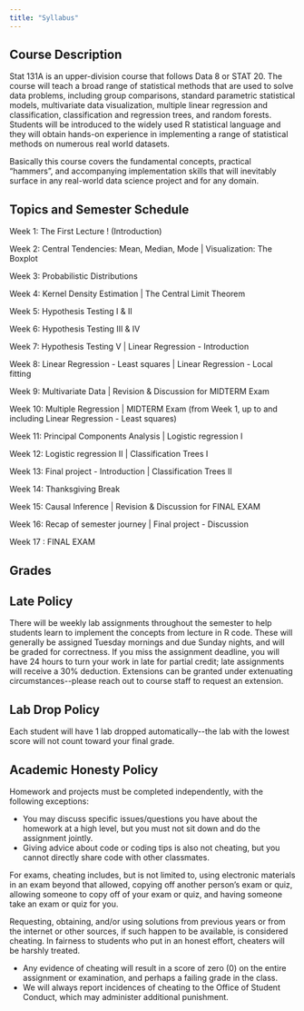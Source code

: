 ```yaml
---
title: "Syllabus"
---
```


## Course Description

Stat 131A is an upper-division course that follows Data 8 or STAT 20. The course will teach a broad range of statistical methods that are used to solve data problems, including group comparisons, standard parametric statistical models, multivariate data visualization, multiple linear regression and classification, classification and regression trees, and random forests. Students will be introduced to the widely used R statistical language and they will obtain hands-on experience in implementing a range of statistical methods on numerous real world datasets.

Basically this course covers the fundamental concepts, practical “hammers”, and accompanying implementation skills that will inevitably surface in any real-world data science project and for any domain.


## Topics and Semester Schedule

Week 1: The First Lecture ! (Introduction)

Week 2: Central Tendencies: Mean, Median, Mode | Visualization: The Boxplot

Week 3: Probabilistic Distributions

Week 4: Kernel Density Estimation | The Central Limit Theorem

Week 5: Hypothesis Testing I & II

Week 6: Hypothesis Testing III & IV

Week 7: Hypothesis Testing V | Linear Regression - Introduction

Week 8: Linear Regression - Least squares | Linear Regression - Local fitting 

Week 9: Multivariate Data | Revision & Discussion for MIDTERM Exam

Week 10: Multiple Regression | MIDTERM Exam (from Week 1, up to and including Linear Regression - Least squares)

Week 11: Principal Components Analysis | Logistic regression I

Week 12: Logistic regression II | Classification Trees I

Week 13: Final project - Introduction | Classification Trees II 

Week 14: Thanksgiving Break

Week 15: Causal Inference | Revision & Discussion for FINAL EXAM

Week 16: Recap of semester journey | Final project - Discussion 

Week 17 : FINAL EXAM


  
## Grades

## Late Policy

There will be weekly lab assignments throughout the semester to help students learn to implement the concepts from lecture in R code. These will generally be assigned Tuesday mornings and due Sunday nights, and will be graded for correctness. If you miss the assignment deadline, you will have 24 hours to turn your work in late for partial credit; late assignments will receive a 30% deduction. Extensions can be granted under extenuating circumstances--please reach out to course staff to request an extension.

## Lab Drop Policy

Each student will have 1 lab dropped automatically--the lab with the lowest score will not count toward your final grade.

## Academic Honesty Policy

Homework and projects must be completed independently, with the following exceptions:

 - You may discuss specific issues/questions you have about the homework at a high level, but you must not sit down and do the assignment jointly.
 - Giving advice about code or coding tips is also not cheating, but you cannot directly share code with other classmates.

For exams, cheating includes, but is not limited to, using electronic materials in an exam beyond that allowed, copying off another person’s exam or quiz, allowing someone to copy off of your exam or quiz, and having someone take an exam or quiz for you.

Requesting, obtaining, and/or using solutions from previous years or from the internet or other sources, if such happen to be available, is considered cheating. In fairness to students who put in an honest effort, cheaters will be harshly treated.

 - Any evidence of cheating will result in a score of zero (0) on the entire assignment or examination, and perhaps a failing grade in the class.
 - We will always report incidences of cheating to the Office of Student Conduct, which may administer additional punishment.
